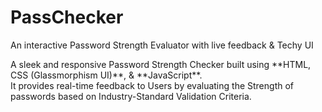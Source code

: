 # PassChecker
An interactive Password Strength Evaluator with live feedback &amp; Techy UI

<p>
A sleek and responsive Password Strength Checker built using **HTML, CSS (Glassmorphism UI)**, &amp **JavaScript**. <br>It provides real-time feedback to Users by evaluating the Strength of passwords based on Industry-Standard Validation Criteria.
</p>
